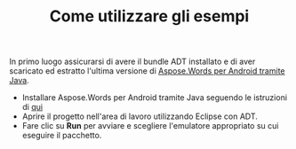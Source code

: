 ﻿---
title: Come utilizzare gli esempi
second_title: Aspose.Words per Java
articleTitle: Come utilizzare gli esempi
linktitle: Come utilizzare gli esempi
description: "Come eseguire Aspose.Words per Android tramite Java esempi."
type: docs
weight: 70
url: /it/java/how-to-use-the-examples/
timestamp: 2024-01-27-14-07-04
---

In primo luogo assicurarsi di avere il bundle ADT installato e di aver scaricato ed estratto l'ultima versione di [Aspose.Words per Android tramite Java](https://releases.aspose.com/words/androidjava/).

- Installare Aspose.Words per Android tramite Java seguendo le istruzioni di [qui](/words/java/installation/)
- Aprire il progetto nell'area di lavoro utilizzando Eclipse con ADT.
- Fare clic su **Run** per avviare e scegliere l'emulatore appropriato su cui eseguire il pacchetto.
